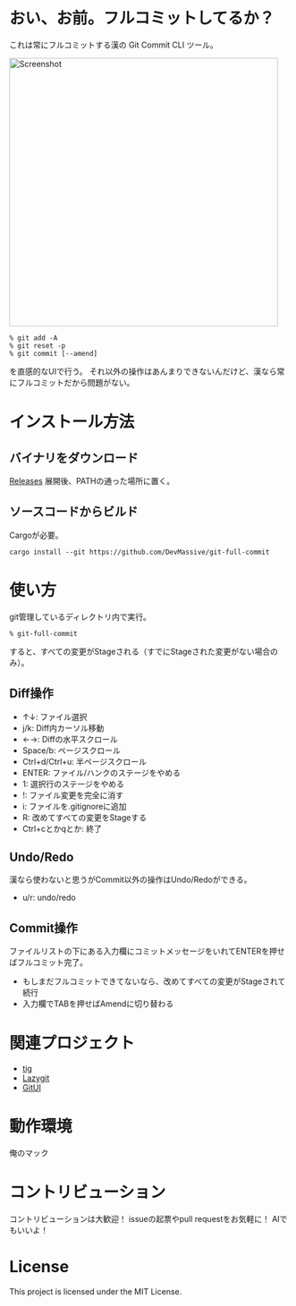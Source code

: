 # おい、お前。フルコミットしてるか？

これは常にフルコミットする漢の Git Commit CLI ツール。

<img alt="Screenshot" src="https://github.com/user-attachments/assets/dddd9593-3f6c-41b1-9c1a-d7f1be39e732" width="480"> 

```
% git add -A
% git reset -p
% git commit [--amend]
```

を直感的なUIで行う。
それ以外の操作はあんまりできないんだけど、漢なら常にフルコミットだから問題がない。

# インストール方法

## バイナリをダウンロード

[Releases](https://github.com/DevMassive/git-full-commit/releases) 展開後、PATHの通った場所に置く。

## ソースコードからビルド

Cargoが必要。

```
cargo install --git https://github.com/DevMassive/git-full-commit
```

# 使い方

git管理しているディレクトリ内で実行。

```
% git-full-commit
```

すると、すべての変更がStageされる（すでにStageされた変更がない場合のみ）。

## Diff操作

- ↑↓: ファイル選択
- j/k: Diff内カーソル移動
- ←→: Diffの水平スクロール
- Space/b: ページスクロール
- Ctrl+d/Ctrl+u: 半ページスクロール
- ENTER: ファイル/ハンクのステージをやめる
- 1: 選択行のステージをやめる
- !: ファイル変更を完全に消す
- i: ファイルを.gitignoreに追加
- R: 改めてすべての変更をStageする
- Ctrl+cとかqとか: 終了

## Undo/Redo

漢なら使わないと思うがCommit以外の操作はUndo/Redoができる。

- u/r: undo/redo

## Commit操作

ファイルリストの下にある入力欄にコミットメッセージをいれてENTERを押せばフルコミット完了。
- もしまだフルコミットできてないなら、改めてすべての変更がStageされて続行
- 入力欄でTABを押せばAmendに切り替わる

# 関連プロジェクト

- [tig](https://github.com/jonas/tig)
- [Lazygit](https://github.com/jesseduffield/lazygit)
- [GitUI](https://github.com/gitui-org/gitui)

# 動作環境

俺のマック

# コントリビューション

コントリビューションは大歓迎！
issueの起票やpull requestをお気軽に！
AIでもいいよ！

# License

This project is licensed under the MIT License.


